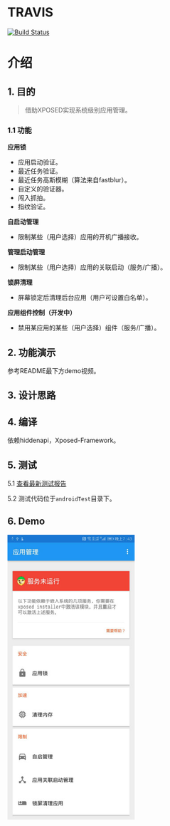 # TRAVIS

[![Build Status](https://travis-ci.org/Tornaco/XAppGuard.svg?branch=master)](https://travis-ci.org/Tornaco/XAppGuard)

# 介绍

## 1. 目的
> 借助XPOSED实现系统级别应用管理。

### 1.1 功能

**应用锁**

* 应用启动验证。
* 最近任务验证。
* 最近任务高斯模糊（算法来自fastblur）。
* 自定义的验证器。
* 闯入抓拍。
* 指纹验证。

**自启动管理**

* 限制某些（用户选择）应用的开机广播接收。

**管理启动管理**

* 限制某些（用户选择）应用的关联启动（服务/广播）。

**锁屏清理**

* 屏幕锁定后清理后台应用（用户可设置白名单）。

**应用组件控制（开发中）**

* 禁用某应用的某些（用户选择）组件（服务/广播）。

## 2. 功能演示
参考README最下方demo视频。

## 3. 设计思路



## 4. 编译
依赖hiddenapi，Xposed-Framework。

## 5. 测试
5.1 [查看最新测试报告](TestResults-XAppGuardManagerTest.html)

5.2 测试代码位于```androidTest```目录下。

## 6. Demo

![](art/art1.jpg)